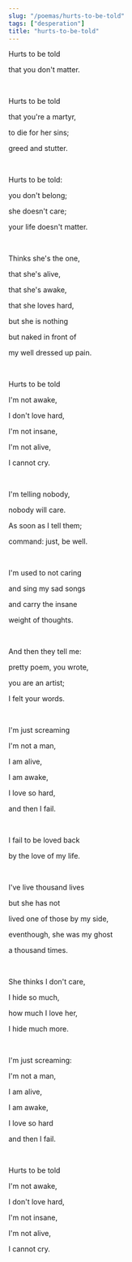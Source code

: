 ```yaml
---
slug: "/poemas/hurts-to-be-told"
tags: ["desperation"]
title: "hurts-to-be-told"
---
```

Hurts to be told

that you don't matter.

&nbsp;

Hurts to be told

that you're a martyr,

to die for her sins;

greed and stutter.

&nbsp;

Hurts to be told:

you don't belong;

she doesn't care;

your life doesn't matter.

&nbsp;

Thinks she's the one,

that she's alive,

that she's awake,

that she loves hard,

but she is nothing

but naked in front of

my well dressed up pain.

&nbsp;

Hurts to be told

I'm not awake,

I don't love hard,

I'm not insane,

I'm not alive,

I cannot cry.

&nbsp;

I'm telling nobody,

nobody will care.

As soon as I tell them;

command: just, be well.

&nbsp;

I'm used to not caring

and sing my sad songs

and carry the insane

weight of thoughts.

&nbsp;

And then they tell me:

pretty poem, you wrote,

you are an artist;

I felt your words.

&nbsp;

I'm just screaming

I'm not a man,

I am alive,

I am awake,

I love so hard,

and then I fail.

&nbsp;

I fail to be loved back

by the love of my life.

&nbsp;

I've live thousand lives

but she has not 

lived one of those by my side,

eventhough, she was my ghost

a thousand times.

&nbsp;

She thinks I don't care,

I hide so much,

how much I love her,

I hide much more.

&nbsp;

I'm just screaming:

I'm not a man,

I am alive,

I am awake,

I love so hard

and then I fail.

&nbsp;

Hurts to be told

I'm not awake,

I don't love hard,

I'm not insane,

I'm not alive,

I cannot cry.